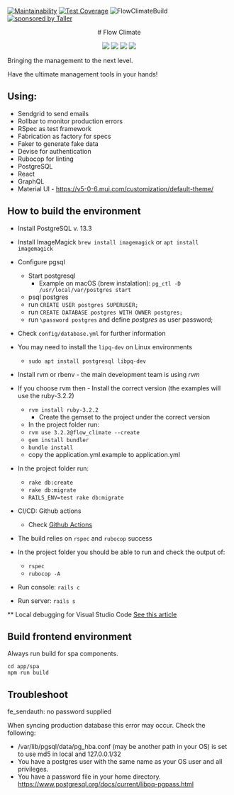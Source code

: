 [![Maintainability](https://api.codeclimate.com/v1/badges/bd4ed58b6b08523b837a/maintainability)](https://codeclimate.com/github/TallerWebSolutions/flow_climate/maintainability)
[![Test Coverage](https://api.codeclimate.com/v1/badges/bd4ed58b6b08523b837a/test_coverage)](https://codeclimate.com/github/TallerWebSolutions/flow_climate/test_coverage)
![FlowClimateBuild](https://github.com/TallerWebSolutions/flow_climate/workflows/FlowClimateBuild/badge.svg)
[![sponsored by Taller](https://raw.githubusercontent.com/TallerWebSolutions/tallerwebsolutions.github.io/master/sponsored-by-taller.png)](https://taller.net.br/en/)

<p align="center">
# Flow Climate
</p>
<p align="center">
  <img src="https://img.shields.io/static/v1?logo=Ruby&label=&message=Ruby&color=111&logoColor=d20002&style=flat-square" />
  <img src="https://img.shields.io/static/v1?logo=GraphQL&label=&message=GraphQL&color=111&logoColor=DD34A6&style=flat-square" />
  <img src="https://img.shields.io/static/v1?logo=postgresql&label=&message=PostgreSQL&color=111&logoColor=31648C&style=flat-square" />
   <img src="https://img.shields.io/static/v1?logo=TypeScript&label=&message=TypeScript&color=111&logoColor=2F73BF&style=flat-square" />
</p>

Bringing the management to the next level.

Have the ultimate management tools in your hands!

## Using:

- Sendgrid to send emails
- Rollbar to monitor production errors
- RSpec as test framework
- Fabrication as factory for specs
- Faker to generate fake data
- Devise for authentication
- Rubocop for linting
- PostgreSQL
- React
- GraphQL
- Material UI - https://v5-0-6.mui.com/customization/default-theme/

## How to build the environment

- Install PostgreSQL v. 13.3
- Install ImageMagick `brew install imagemagick` or `apt install imagemagick`
- Configure pgsql
  - Start postgresql
    - Example on macOS (brew instalation): `pg_ctl -D /usr/local/var/postgres start`
  - psql postgres
  - run `CREATE USER postgres SUPERUSER;`
  - run `CREATE DATABASE postgres WITH OWNER postgres;`
  - run `\password postgres` and define _postgres_ as user password;
- Check `config/database.yml` for further information
- You may need to install the `lipq-dev` on Linux environments
  - `sudo apt install postgresql libpq-dev`
- Install rvm or rbenv - the main development team is using _rvm_
- If you choose rvm then - Install the correct version (the examples will use the ruby-3.2.2)
  - `rvm install ruby-3.2.2`
    - Create the gemset to the project under the correct version
  - In the project folder run:
  - `rvm use 3.2.2@flow_climate --create`
  - `gem install bundler`
  - `bundle install`
  - copy the application.yml.example to application.yml
- In the project folder run:

  - `rake db:create`
  - `rake db:migrate`
  - `RAILS_ENV=test rake db:migrate`

- CI/CD: Github actions

  - Check [Github Actions](https://github.com/TallerWebSolutions/flow_climate/tree/develop/.github/workflows)

- The build relies on `rspec` and `rubocop` success
- In the project folder you should be able to run and check the output of:

  - `rspec`
  - `rubocop -A`

- Run console: `rails c`
- Run server: `rails s`

\*\* Local debugging for Visual Studio Code
[See this article](https://rahul-arora.medium.com/debugging-ruby-on-rails-server-in-vs-code-819b45113e78)

## Build frontend environment

Always run build for spa components.

```
cd app/spa
npm run build
```

## Troubleshoot

fe_sendauth: no password supplied

When syncing production database this error may occur. Check the following:

- /var/lib/pgsql/data/pg_hba.conf (may be another path in your OS) is set to use md5 in local and 127.0.0.1/32
- You have a postgres user with the same name as your OS user and all privileges.
- You have a password file in your home directory. https://www.postgresql.org/docs/current/libpq-pgpass.html
